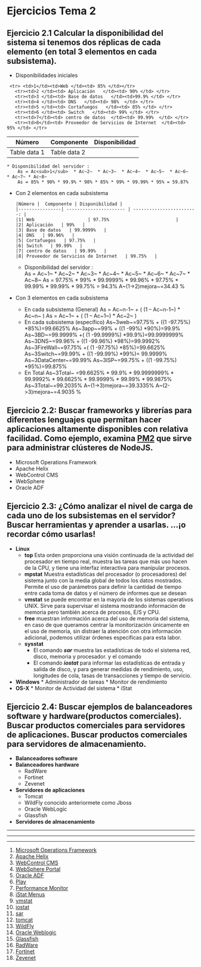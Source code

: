 # Ejercicios Tema 2

## Ejercicio 2.1 Calcular la disponibilidad del sistema si tenemos dos réplicas de cada elemento (en total 3 elementos en cada subsistema). 
* Disponibilidades iniciales 

<table summary="Disponibilidad del sistema">
  <thead>
    <tr>
      <th scope="col">Número</th>
      <th scope="col">Componente</th>
      <th scope="col">Disponibilidad</th>
    </tr>
  </thead>

  <tbody>
    <tr>
      <td>Table data 1</td>
      <td>Table data 2</td>
    </tr>
  


	
	 <tr> <td>1</td><td>Web </td><td> 85% </td></tr>
	   <tr><td>2 </td><td> Aplicación   </td><td> 90% </td> </tr>
	   <tr><td>3 </td><td> Base de datos   </td><td>99.9% </td> </tr>
	   <tr><td>4 </td><td> DNS   </td><td> 98%  </td> </tr>
	   <tr><td>5 </td><td> Cortafuegos   </td><td> 85% </td> </tr>
	   <tr><td>6 </td><td> Switch   </td><td> 99% </td> </tr>
	   <tr><td>7</td><td> centro de datos  </td><td> 99.99%  </td> </tr>
	   <tr><td>8</td><td> Proveedor de Servicios de Internet  </td><td> 95% </td> </tr>

</tbody>
</table>

 	* Disponibilidad del servidor :  
		As = Ac<sub>1</sub>  * Ac~2~  * Ac~3~  * Ac~4~  * Ac~5~  * Ac~6~  * Ac~7~ * Ac~8~ 
		As = 85% * 90% * 99.9% * 98% * 85% * 99% * 99.99% * 95% = 59.87%

* Con 2 elementos en cada subsistema 

	  |Número |  Componente | Disponibilidad |
	  |----------------| ---------------------- | ------------------------: |
	  |1| Web                    | 97.75%                         |
	  |2| Aplicación   | 99%   |
	  |3| Base de datos   | 99.9999%   |
	  |4| DNS   | 99.96%   |
	  |5| Cortafuegos   | 97.75%   |
	  |6| Switch   | 99.99%   |
	  |7| centro de datos   | 99.99%   |
	  |8| Proveedor de Servicios de Internet   | 99.75%   |

 	* Disponibilidad del servidor :  
		As = Ac~1~  * Ac~2~  * Ac~3~  * Ac~4~  * Ac~5~  * Ac~6~  * Ac~7~ * Ac~8~ 
		As = 97.75% * 99% * 99.9999% * 99.96% * 97.75% * 99.99% * 99.99% * 99.75% = 94.3%
		A~(1->2)mejora~=34.43 %
		

* Con 3 elementos en cada subsistema 
	* En cada subsistema (General)
	As = Ac~n-1~ + ( (1 – Ac~n-1~) * Ac~n~ )
	As = Ac~1~ + ( (1 – Ac~1~) * Ac~2~ )
	* En cada subsistema (específico) 
	As~3web~=97.75% + ((1 -97.75%) *85%)=99.6625%
	As~3app~=99% + ((1 -99%) *90%)=99.9%
	As~3BD~=99.9999% +( (1 -99.9999%) *99.9%)=99.9999999%
	As~3DNS~=99.96% + ((1 -99.96%) *98%)=99.9992%
	As~3FireWall~=97.75% +( (1 -97.75%) *85%)=99.6625%
	As~3Switch~=99.99% + ((1 -99.99%) *99%)= 99.9999%	
	As~3DataCenter~=99.99%
	As~3ISP~=99.75% + ((1 -99.75%) *95%)=99.875%		
	* En Total
	As~3Total~ =99.6625% * 99.9% * 99.9999999% * 99.9992% * 99.6625% * 99.9999% * 99.99% * 99.9875%	
	As~3Total~=99.2035%
	A~(1->3)mejora~=39.3335%
	A~(2->3)mejora~=4.9035 %


##  Ejercicio 2.2: Buscar frameworks y librerías para diferentes lenguajes que permitan hacer aplicaciones altamente disponibles con relativa facilidad. Como ejemplo, examina [PM2](https://github.com/Unitech/pm2) que sirve para administrar clústeres de NodeJS. 
* Microsoft Operations Framework
* Apache Helix
* WebControl CMS
* WebSphere 
* Oracle ADF

## Ejercicio 2.3: ¿Cómo analizar el nivel de carga de cada uno de los subsistemas en el servidor? Buscar herramientas y aprender a usarlas. ...¡o recordar cómo usarlas! 
* __**Linux**__
	* **top** Esta orden proporciona una visión continuada de la actividad del procesador en tiempo real, muestra las tareas que más uso hacen de la CPU, y tiene una interfaz interactiva para manipular procesos. 
	* **mpstat** Muestra estadísticas del procesador (o procesadores) del sistema junto con la media global de todos los datos mostrados. Permite el uso de parámetros para definir la cantidad de tiempo entre cada toma de datos y el número de informes que se desean
	* **vmstat** se puede encontrar en la mayoría de los sistemas operativos UNIX. Sirve para supervisar el sistema mostrando información de memoria pero también acerca de procesos, E/S y CPU. 	
	* **free** muestran información acerca del uso de memoria del sistema, en caso de que queramos centrar la monitorización únicamente en el uso de memoria, sin distraer la atención con otra información adicional, podemos utilizar órdenes específicas para esta labor.
	* **sysstat** 
		* El comando ***sar*** muestra las estadísticas de todo el sistema red, disco, memoria y procesador. y el comando 
		*  El comando ***iostat*** para informar las estadísticas de entrada y salida de disco, y para generar medidas de rendimiento, uso, longitudes de cola, tasas de transacciones y tiempo de servicio.
* __**Windows**__
		* Administrador de tareas
		* Monitor de rendimiento
* __**OS-X**__
		* Monitor de Actividad del sistema
		* iStat

## Ejercicio 2.4: Buscar ejemplos de balanceadores software y hardware(productos comerciales). Buscar productos comerciales para servidores de aplicaciones. Buscar productos comerciales para servidores de almacenamiento. 
* __**Balanceadores software**__
* __**Balanceadores hardware**__
	* RadWare
	* Fortinet
	* Zevenet
* __**Servidores de aplicaciones**__
	* Tomcat
	* WildFly conocido anteriormete como Jboss	
	* Oracle WebLogic
	* Glassfish
* __**Servidores de almacenamiento**__

___
***
- - -	
1. [Microsoft Operations Framework](https://msdn.microsoft.com/es-es/library/aa560207.aspx)
2. [Apache Helix](http://helix.apache.org/)
3. [WebControl CMS](http://www.webcontrol.es/es/vision-global/que-es-webcontrol-cms/)
4. [WebSphere Portal](https://www-01.ibm.com/marketing/iwm/tnd/demo.jsp?id=WebSphere+Dashboard+Framework+Mar07&locale=es&ibm-refresh=Refresh)
5. [Oracle ADF](http://www.oracle.com/technetwork/developer-tools/adf/overview/index.html)
6. [Play](https://www.playframework.com/)
7. [Performance Monitor](https://technet.microsoft.com/es-es/library/cc749115(v=ws.11).aspx)
8. [iStat Menus](https://bjango.com/mac/istatmenus/#)
9. [vmstat](https://docs.oracle.com/cd/E24842_01/html/E23086/spmonitor-22.html#scrolltoc)
10. [iostat](https://docs.oracle.com/cd/E24842_01/html/E23086/spmonitor-4.html)
11. [sar](https://docs.oracle.com/cd/E24842_01/html/E23086/spmonitor-8.html#scrolltoc)
12. [tomcat](http://tomcat.apache.org/)
13. [WildFly](https://docs.jboss.org/author/display/WFLY10/Documentation?_sscc=t)
14. [Oracle Weblogic](http://www.oracle.com/technetwork/middleware/weblogic/overview/index-085209.html)
15. [Glassfish](https://glassfish.java.net/)
16. [RadWare](https://www.radware.com/products/alteon/)
17. [Fortinet](https://www.fortinet.com/products/application-delivery-controllers/fortiadc.html)
18. [Zevenet](https://www.zevenet.com/products/enterprise/hardware/)